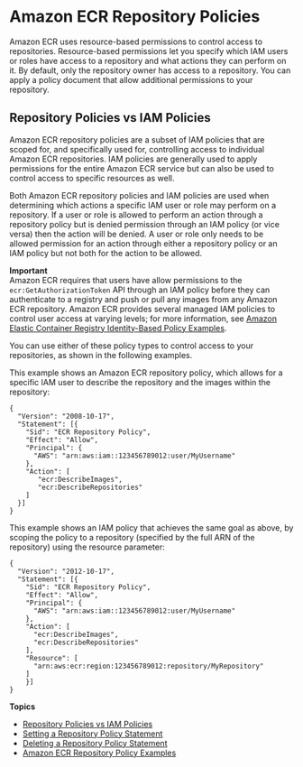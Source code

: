 # Amazon ECR Repository Policies<a name="repository-policies"></a>

Amazon ECR uses resource\-based permissions to control access to repositories\. Resource\-based permissions let you specify which IAM users or roles have access to a repository and what actions they can perform on it\. By default, only the repository owner has access to a repository\. You can apply a policy document that allow additional permissions to your repository\.

## Repository Policies vs IAM Policies<a name="repository-policy-vs-iam-policy"></a>

Amazon ECR repository policies are a subset of IAM policies that are scoped for, and specifically used for, controlling access to individual Amazon ECR repositories\. IAM policies are generally used to apply permissions for the entire Amazon ECR service but can also be used to control access to specific resources as well\.

Both Amazon ECR repository policies and IAM policies are used when determining which actions a specific IAM user or role may perform on a repository\. If a user or role is allowed to perform an action through a repository policy but is denied permission through an IAM policy \(or vice versa\) then the action will be denied\. A user or role only needs to be allowed permission for an action through either a repository policy or an IAM policy but not both for the action to be allowed\.

**Important**  
Amazon ECR requires that users have allow permissions to the `ecr:GetAuthorizationToken` API through an IAM policy before they can authenticate to a registry and push or pull any images from any Amazon ECR repository\. Amazon ECR provides several managed IAM policies to control user access at varying levels; for more information, see [Amazon Elastic Container Registry Identity\-Based Policy Examples](security_iam_id-based-policy-examples.md)\.

You can use either of these policy types to control access to your repositories, as shown in the following examples\.

This example shows an Amazon ECR repository policy, which allows for a specific IAM user to describe the repository and the images within the repository:

```
{
  "Version": "2008-10-17",
  "Statement": [{
    "Sid": "ECR Repository Policy",
    "Effect": "Allow",
    "Principal": {
      "AWS": "arn:aws:iam::123456789012:user/MyUsername"
    },
    "Action": [
       "ecr:DescribeImages",
       "ecr:DescribeRepositories"
    ]
  }]
}
```

This example shows an IAM policy that achieves the same goal as above, by scoping the policy to a repository \(specified by the full ARN of the repository\) using the resource parameter:

```
{
  "Version": "2012-10-17",
  "Statement": [{
    "Sid": "ECR Repository Policy",
    "Effect": "Allow",
    "Principal": {
      "AWS": "arn:aws:iam::123456789012:user/MyUsername"
    },
    "Action": [
      "ecr:DescribeImages",
      "ecr:DescribeRepositories"
    ],
    "Resource": [
      "arn:aws:ecr:region:123456789012:repository/MyRepository"
    ]
    }]
}
```

**Topics**
+ [Repository Policies vs IAM Policies](#repository-policy-vs-iam-policy)
+ [Setting a Repository Policy Statement](set-repository-policy.md)
+ [Deleting a Repository Policy Statement](delete-repository-policy.md)
+ [Amazon ECR Repository Policy Examples](repository-policy-examples.md)